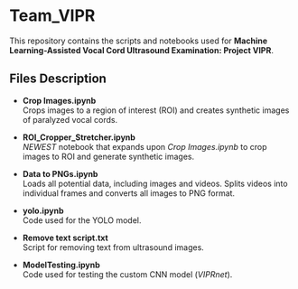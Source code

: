 # Team_VIPR

This repository contains the scripts and notebooks used for **Machine Learning-Assisted Vocal Cord Ultrasound Examination: Project VIPR**.

## Files Description

- **Crop Images.ipynb**  
  Crops images to a region of interest (ROI) and creates synthetic images of paralyzed vocal cords.  

- **ROI_Cropper_Stretcher.ipynb**  
  *NEWEST* notebook that expands upon *Crop Images.ipynb* to crop images to ROI and generate synthetic images.  

- **Data to PNGs.ipynb**  
  Loads all potential data, including images and videos. Splits videos into individual frames and converts all images to PNG format.  

- **yolo.ipynb**  
  Code used for the YOLO model.  

- **Remove text script.txt**  
  Script for removing text from ultrasound images.  

- **ModelTesting.ipynb**  
  Code used for testing the custom CNN model (*VIPRnet*).  
